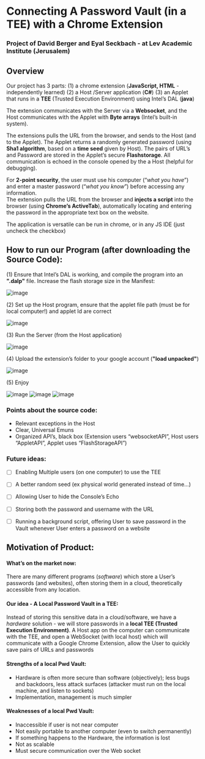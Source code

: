 # Connecting A Password Vault (in a TEE) with a Chrome Extension
### Project of David Berger and Eyal Seckbach - at Lev Academic Institute (Jerusalem)

## Overview
Our project has 3 parts:
(1) a chrome extension (**JavaScript, HTML** - independently learned)
(2) a Host /Server application (**C#**)
(3) an Applet that runs in a **TEE** (Trusted Execution Environment) using Intel’s DAL (**java**)

The extension communicates with the Server via a **Websocket**, and the Host communicates with the Applet with **Byte arrays** (Intel’s built-in system). 

The extensions pulls the URL from the browser, and sends to the Host (and to the Applet). The Applet returns a randomly generated password (using **Sha1 algorithm**, based on a **time seed** given by Host). The pairs of URL’s and Password are stored in the Applet’s secure **Flashstorage**. All communication is echoed in the console opened by the a Host (helpful for debugging). 

For **2-point security**, the user must use his computer (“_what you have_”) and enter a master password (“_what you know_”) before accessing any information.   
The extension pulls the URL from the browser and **injects a script** into the browser (using **Chrome’s ActiveTab**), automatically locating and entering the password in the appropriate text box on the website.  

The application is versatile can be run in chrome, or in any JS IDE (just uncheck the checkbox)
## How to run our Program (after downloading the Source Code):
(1) Ensure that Intel’s DAL is working, and compile the program into an **".dalp"** file. Increase the flash storage size in the Manifest:  
  
![image](https://user-images.githubusercontent.com/91850832/172611795-ca981c72-9d3f-472c-ab55-574a56447c5a.png)

(2) Set up the Host program, ensure that the applet file path (must be for local computer!) and applet Id are correct  
  
![image](https://user-images.githubusercontent.com/91850832/172613221-b14106a2-af67-431a-86ad-4abf03b36eaa.png)

(3) Run the Server (from the Host application)  
  
![image](https://user-images.githubusercontent.com/91850832/172613513-5f651bc3-110a-4d58-94ed-a304810cb468.png)

(4) Upload the extension’s folder to your google account (**"load unpacked"**)  
  
![image](https://user-images.githubusercontent.com/91850832/172614958-61e22d60-9a5d-403f-a14e-b06fc05de656.png)

(5) Enjoy  
  
![image](https://user-images.githubusercontent.com/91850832/172630405-0717f43d-e0cf-4458-98f8-cb95239d9ff1.png)
![image](https://user-images.githubusercontent.com/91850832/173538560-db7d6646-3cff-4ab4-a356-3f6e8c48f173.png)
![image](https://user-images.githubusercontent.com/91850832/172663317-8cfb3861-324e-464f-8976-763b6ccadcc9.png)

  

### Points about the source code:
*  Relevant exceptions in the Host
*  Clear, Universal Emuns
*  Organized API’s, black box (Extension users “websocketAPI”, Host users “AppletAPI”, Applet uses “FlashStorageAPI”)

### Future ideas:
- [ ] Enabling Multiple users (on one computer) to use the TEE
- [ ] A better random seed (ex physical world generated instead of time...)
- [ ] Allowing User to hide the Console’s Echo
- [ ] Storing both the password and username with the URL
- [ ] Running a background script, offering User to save password in the Vault whenever User enters a password on a website



## Motivation of Product:

#### What’s on the market now:
There are many different programs (_software_) which store a User’s passwords (and websites), often storing them in a cloud, theoretically accessible from any location. 

#### Our idea - A Local Password Vault in a TEE:
Instead of storing this sensitive data in a cloud/software, we have a _hardware_ solution - we will store passwords in a **local TEE (Trusted Execution Environment)**. 
A Host app on the computer can communicate with the TEE, and open a WebSocket (with local host) which will communicate with a Google Chrome Extension, allow the User to quickly save pairs of URLs and passwords

#### Strengths of a local Pwd Vault:
 * Hardware is often more secure than software (objectively); less bugs and backdoors, less attack surfaces (attacker must run on the local machine, and listen to sockets)
 * Implementation, management is much simpler

#### Weaknesses of a local Pwd Vault:
 * Inaccessible if user is not near computer 
 * Not easily portable to another computer (even to switch permanently)
 * If something happens to the Hardware, the information is lost 
 * Not as scalable
 * Must secure communication over the Web socket
